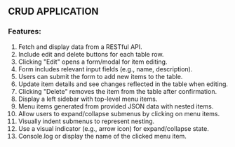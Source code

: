 ## CRUD APPLICATION

### Features:

1. Fetch and display data from a RESTful API.
1. Include edit and delete buttons for each table row.
1. Clicking "Edit" opens a form/modal for item editing.
1. Form includes relevant input fields (e.g., name, description).
1. Users can submit the form to add new items to the table.
1. Update item details and see changes reflected in the table when editing.
1. Clicking "Delete" removes the item from the table after confirmation.
1. Display a left sidebar with top-level menu items.
1. Menu items generated from provided JSON data with nested items.
1. Allow users to expand/collapse submenus by clicking on menu items.
1. Visually indent submenus to represent nesting.
1. Use a visual indicator (e.g., arrow icon) for expand/collapse state.
1. Console.log or display the name of the clicked menu item.
